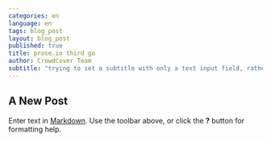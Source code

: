 ```yaml
---
categories: en
language: en
tags: blog_post
layout: blog_post
published: true
title: prose.io third go
author: CrowdCover Team
subtitle: "trying to set a subtitle with only a text input field, rather than a textarea input field."
---
```


## A New Post

Enter text in [Markdown](http://daringfireball.net/projects/markdown/). Use the toolbar above, or click the **?** button for formatting help.